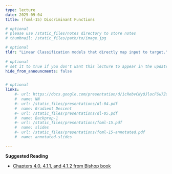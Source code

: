 ```yaml
---
type: lecture
date: 2025-09-04
title: (foml-15) Discriminant Functions

# optional
# please use /static_files/notes directory to store notes
# thumbnail: /static_files/path/to/image.jpg

# optional
tldr: "Linear Classification models that directly map input to target."
  
# optional
# set it to true if you don't want this lecture to appear in the updates section
hide_from_announcments: false


# optional
links: 
    #- url: https://docs.google.com/presentation/d/1cRebvCNyQJlocFSw7ZdAgM7NPZMNd49_6jfU4V1Vgj4/edit?usp=sharing
    #  name: NN
    #- url: /static_files/presentations/dl-04.pdf
    #  name: Gradient Descent
    #- url: /static_files/presentations/dl-05.pdf
    #  name: Backprop-1
    #- url: /static_files/presentations/foml-15.pdf
    #  name: slides
    #- url: /static_files/presentations/foml-15-annotated.pdf
    #  name: annotated-slides

---
```


**Suggested Reading**
- [Chapters 4.0, 4.1.1, and 4.1.2 from Bishop book](https://www.microsoft.com/en-us/research/wp-content/uploads/2006/01/Bishop-Pattern-Recognition-and-Machine-Learning-2006.pdf)
